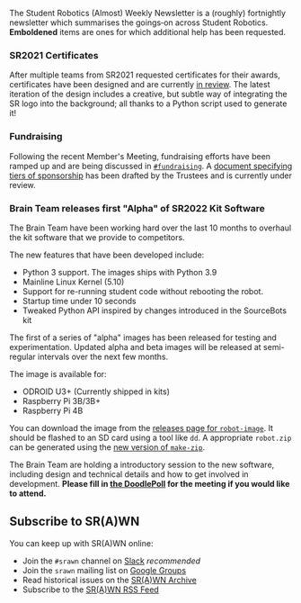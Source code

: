 The Student Robotics (Almost) Weekly Newsletter is a (roughly) fortnightly newsletter which summarises the goings‐on across Student Robotics. **Emboldened** items are ones for which additional help has been requested.

### SR2021 Certificates

After multiple teams from SR2021 requested certificates for their awards, certificates have been designed and are currently [in review][sr2021-certificates]. The latest iteration of the design includes a creative, but subtle way of integrating the SR logo into the background; all thanks to a Python script used to generate it!

[sr2021-certificates]: https://github.com/srobo/tasks/issues/692

### Fundraising

Following the recent Member's Meeting, fundraising efforts have been ramped up and are being discussed in [`#fundraising`][slack-fundraising]. A [document specifying tiers of sponsorship][doc-sponsorship] has been drafted by the Trustees and is currently under review.

[slack-fundraising]: https://app.slack.com/client/T0EEPF1LH/C01CQNQ8GCR
[doc-sponsorship]: https://studentrobotics.slack.com/archives/C01CQNQ8GCR/p1622582279002000

### Brain Team releases first "Alpha" of SR2022 Kit Software

The Brain Team have been working hard over the last 10 months to overhaul the kit software that we provide to competitors.

The new features that have been developed include:

- Python 3 support. The images ships with Python 3.9
- Mainline Linux Kernel (5.10)
- Support for re-running student code without rebooting the robot.
- Startup time under 10 seconds
- Tweaked Python API inspired by changes introduced in the SourceBots kit

The first of a series of "alpha" images has been released for testing and experimentation. Updated alpha and beta images will be released at semi-regular intervals over the next few months.

The image is available for:

- ODROID U3+ (Currently shipped in kits)
- Raspberry Pi 3B/3B+
- Raspberry Pi 4B

You can download the image from the [releases page for `robot-image`][image-release]. It should be flashed to an SD card using a tool like `dd`. A appropriate `robot.zip` can be generated using the [new version of `make-zip`][new-make-zip].

The Brain Team are holding a introductory session to the new software, including design and technical details and how to get involved in development. **Please fill in [the DoodlePoll][doodlepoll] for the meeting if you would like to attend.**

[image-release]: https://github.com/srobo/robot-image/releases/tag/v0.1.0-alpha.1
[new-make-zip]: https://github.com/srobo/brain-zip-packager/pull/4
[doodlepoll]: https://doodle.com/poll/46b3wpmfpamx2fs7?utm_source=poll&utm_medium=link

## Subscribe to SR(A)WN

You can keep up with SR(A)WN online:

- Join the `#srawn` channel on [Slack](https://app.slack.com/client/T0EEPF1LH/C01GBT8NMSN) _recommended_
- Join the `srawn` mailing list on [Google Groups](https://groups.google.com/g/srawn)
- Read historical issues on the [SR(A)WN Archive](https://studentrobotics.org/srawn)
- Subscribe to the [SR(A)WN RSS Feed](https://studentrobotics.org/srawn/rss.xml)
